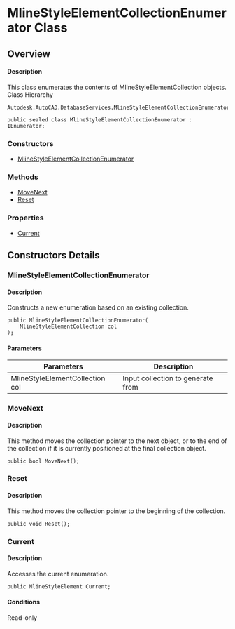 # MlineStyleElementCollectionEnumerator Class

## Overview

#### Description
This class enumerates the contents of MlineStyleElementCollection objects.
Class Hierarchy
```text
Autodesk.AutoCAD.DatabaseServices.MlineStyleElementCollectionEnumerator
```

```text
public sealed class MlineStyleElementCollectionEnumerator : IEnumerator;
```

### Constructors

- [MlineStyleElementCollectionEnumerator](#mlinestyleelementcollectionenumerator)

### Methods

- [MoveNext](#movenext)
- [Reset](#reset)

### Properties

- [Current](#current)


## Constructors Details

### MlineStyleElementCollectionEnumerator

#### Description
Constructs a new enumeration based on an existing collection.
```text
public MlineStyleElementCollectionEnumerator(
    MlineStyleElementCollection col
);
```

#### Parameters
| Parameters | Description |
| --- | --- |
| MlineStyleElementCollection col | Input collection to generate from |

### MoveNext

#### Description
This method moves the collection pointer to the next object, or to the end of the collection if it is currently positioned at the final collection object.
```text
public bool MoveNext();
```

### Reset

#### Description
This method moves the collection pointer to the beginning of the collection.
```text
public void Reset();
```

### Current

#### Description
Accesses the current enumeration.
```text
public MlineStyleElement Current;
```

#### Conditions
Read-only
